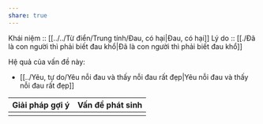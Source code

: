 ```yaml
---
share: true
---
```

Khái niệm :: [[../../Từ điển/Trung tính/Đau, có hại|Đau, có hại]]
Lý do :: [[./Đã là con người thì phải biết đau khổ|Đã là con người thì phải biết đau khổ]]

Hệ quả của vấn đề này:
- [[../Yêu, tự do/Yêu nỗi đau và thấy nỗi đau rất đẹp|Yêu nỗi đau và thấy nỗi đau rất đẹp]]


| Giải pháp gợi ý | Vấn đề phát sinh |
| --------------- | ---------------- |
|                 |                  |